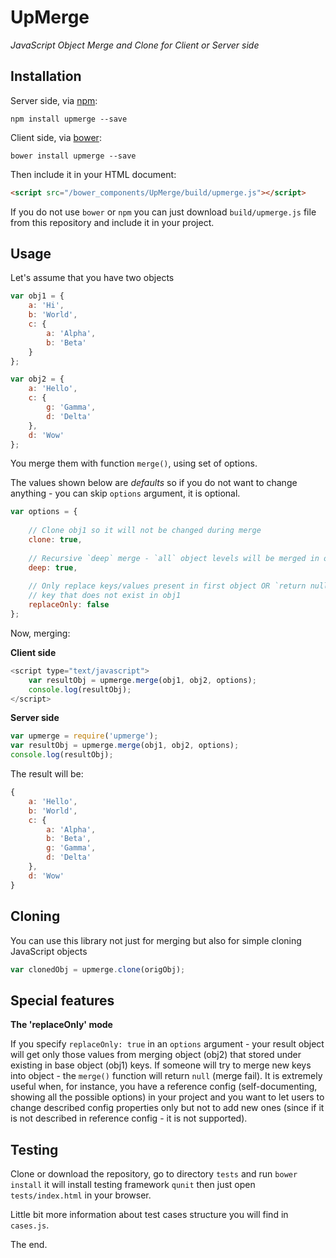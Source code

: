 # UpMerge
*JavaScript Object Merge and Clone for Client or Server side*

## Installation

Server side, via [npm](https://www.npmjs.com):

`npm install upmerge --save`

Client side, via [bower](http://bower.io):

`bower install upmerge --save`

Then include it in your HTML document:

```html
<script src="/bower_components/UpMerge/build/upmerge.js"></script>
```

If you do not use `bower` or `npm` you can just download `build/upmerge.js` file from this repository and include it in your project.

## Usage

Let's assume that you have two objects

```JavaScript
var obj1 = {
	a: 'Hi',
	b: 'World',
	c: {
		a: 'Alpha',
		b: 'Beta'
	}
};

var obj2 = {
	a: 'Hello',
	c: {
		g: 'Gamma',
		d: 'Delta'
	},
	d: 'Wow'
};
```

You merge them with function `merge()`, using set of options.

The values shown below are *defaults* so if you do not want to change anything - you can skip `options` argument, it is optional.

```JavaScript
var options = {
	
	// Clone obj1 so it will not be changed during merge
	clone: true,
	
	// Recursive `deep` merge - `all` object levels will be merged in opposite to `first-level merge`
	deep: true,
	
	// Only replace keys/values present in first object OR `return null` if second object contains
	// key that does not exist in obj1
	replaceOnly: false
};
```

Now, merging:

**Client side**

```javascript
<script type="text/javascript">
	var resultObj = upmerge.merge(obj1, obj2, options);
	console.log(resultObj);
</script>
```

**Server side**

```javascript
var upmerge = require('upmerge');
var resultObj = upmerge.merge(obj1, obj2, options);
console.log(resultObj);
```

The result will be:

```javascript
{
	a: 'Hello',
	b: 'World',
	c: {
		a: 'Alpha',
		b: 'Beta',
		g: 'Gamma',
		d: 'Delta'
	},
	d: 'Wow'
}
```

## Cloning

You can use this library not just for merging but also for simple cloning JavaScript objects

```JavaScript
var clonedObj = upmerge.clone(origObj);
```

## Special features

**The 'replaceOnly' mode**

If you specify `replaceOnly: true` in an `options` argument - your result object will get only those values from merging object (obj2) that stored under existing in base object (obj1) keys. If someone will try to merge new keys into object - the `merge()` function will return `null` (merge fail). It is extremely useful when, for instance, you have a reference config (self-documenting, showing all the possible options) in your project and you want to let users to change described config properties only but not to add new ones (since if it is not described in reference config - it is not supported).

## Testing

Clone or download the repository, go to directory `tests` and run `bower install` it will install testing framework `qunit` then just open `tests/index.html` in your browser.

Little bit more information about test cases structure you will find in `cases.js`.

The end.
